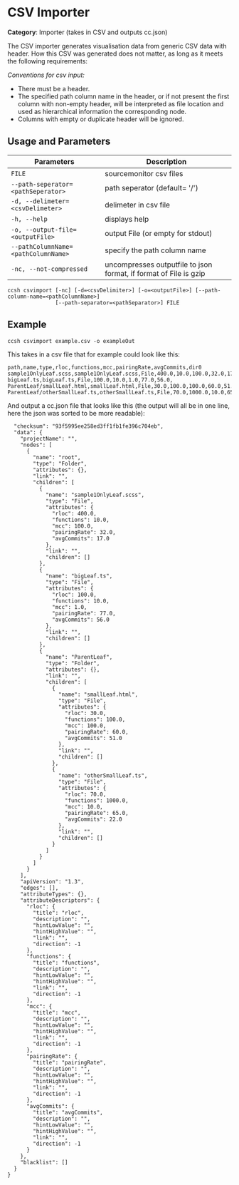 # CSV Importer

**Category**: Importer (takes in CSV and outputs cc.json)

The CSV importer generates visualisation data from generic CSV data with header. How this CSV was generated does not matter, as long as it meets the following requirements:

_Conventions for csv input:_

- There must be a header.
- The specified path column name in the header, or if not present the first column with non-empty header, will be interpreted as file location and used as hierarchical information the corresponding node.
- Columns with empty or duplicate header will be ignored.

## Usage and Parameters

| Parameters                          | Description                                                       |
| ----------------------------------- | ----------------------------------------------------------------- |
| `FILE`                              | sourcemonitor csv files                                           |
| `--path-seperator=<pathSeperator>`  | path seperator (default= '/')                                     |
| `-d, --delimeter=<csvDelimeter>`    | delimeter in csv file                                             |
| `-h, --help`                        | displays help                                                     |
| `-o, --output-file=<outputFile>`     | output File (or empty for stdout)                                 |
| `--pathColumnName=<pathColumnName>` | specify the path column name                                      |
| `-nc, --not-compressed`             | uncompresses outputfile to json format, if format of File is gzip |

```
ccsh csvimport [-nc] [-d=<csvDelimiter>] [-o=<outputFile>] [--path-column-name=<pathColumnName>]
               [--path-separator=<pathSeparator>] FILE
```

## Example

```
ccsh csvimport example.csv -o exampleOut
```

This takes in a csv file that for example could look like this:

```
path,name,type,rloc,functions,mcc,pairingRate,avgCommits,dir0
sample1OnlyLeaf.scss,sample1OnlyLeaf.scss,File,400.0,10.0,100.0,32.0,17.0,
bigLeaf.ts,bigLeaf.ts,File,100.0,10.0,1.0,77.0,56.0,
ParentLeaf/smallLeaf.html,smallLeaf.html,File,30.0,100.0,100.0,60.0,51.0,ParentLeaf
ParentLeaf/otherSmallLeaf.ts,otherSmallLeaf.ts,File,70.0,1000.0,10.0,65.0,22.0,ParentLeaf
```

And output a cc.json file that looks like this (the output will all be in one line, here the json was sorted to be more readable):

```
  "checksum": "93f5995ee258ed3ff1fb1fe396c704eb",
  "data": {
    "projectName": "",
    "nodes": [
      {
        "name": "root",
        "type": "Folder",
        "attributes": {},
        "link": "",
        "children": [
          {
            "name": "sample1OnlyLeaf.scss",
            "type": "File",
            "attributes": {
              "rloc": 400.0,
              "functions": 10.0,
              "mcc": 100.0,
              "pairingRate": 32.0,
              "avgCommits": 17.0
            },
            "link": "",
            "children": []
          },
          {
            "name": "bigLeaf.ts",
            "type": "File",
            "attributes": {
              "rloc": 100.0,
              "functions": 10.0,
              "mcc": 1.0,
              "pairingRate": 77.0,
              "avgCommits": 56.0
            },
            "link": "",
            "children": []
          },
          {
            "name": "ParentLeaf",
            "type": "Folder",
            "attributes": {},
            "link": "",
            "children": [
              {
                "name": "smallLeaf.html",
                "type": "File",
                "attributes": {
                  "rloc": 30.0,
                  "functions": 100.0,
                  "mcc": 100.0,
                  "pairingRate": 60.0,
                  "avgCommits": 51.0
                },
                "link": "",
                "children": []
              },
              {
                "name": "otherSmallLeaf.ts",
                "type": "File",
                "attributes": {
                  "rloc": 70.0,
                  "functions": 1000.0,
                  "mcc": 10.0,
                  "pairingRate": 65.0,
                  "avgCommits": 22.0
                },
                "link": "",
                "children": []
              }
            ]
          }
        ]
      }
    ],
    "apiVersion": "1.3",
    "edges": [],
    "attributeTypes": {},
    "attributeDescriptors": {
      "rloc": {
        "title": "rloc",
        "description": "",
        "hintLowValue": "",
        "hintHighValue": "",
        "link": "",
        "direction": -1
      },
      "functions": {
        "title": "functions",
        "description": "",
        "hintLowValue": "",
        "hintHighValue": "",
        "link": "",
        "direction": -1
      },
      "mcc": {
        "title": "mcc",
        "description": "",
        "hintLowValue": "",
        "hintHighValue": "",
        "link": "",
        "direction": -1
      },
      "pairingRate": {
        "title": "pairingRate",
        "description": "",
        "hintLowValue": "",
        "hintHighValue": "",
        "link": "",
        "direction": -1
      },
      "avgCommits": {
        "title": "avgCommits",
        "description": "",
        "hintLowValue": "",
        "hintHighValue": "",
        "link": "",
        "direction": -1
      }
    },
    "blacklist": []
  }
}
```
